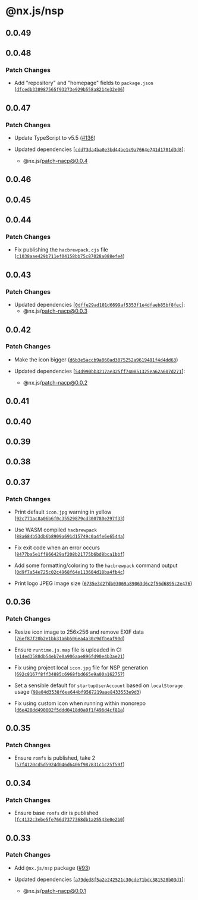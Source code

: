 # @nx.js/nsp

## 0.0.49

## 0.0.48

### Patch Changes

- Add "repository" and "homepage" fields to `package.json` ([`dfcedb338987565f93273e929b558a8214e32e06`](https://github.com/TooTallNate/nx.js/commit/dfcedb338987565f93273e929b558a8214e32e06))

## 0.0.47

### Patch Changes

- Update TypeScript to v5.5 ([#136](https://github.com/TooTallNate/nx.js/pull/136))

- Updated dependencies [[`cdd73da4ba0e3bd44be1c9a7664e741d1701d3d8`](https://github.com/TooTallNate/nx.js/commit/cdd73da4ba0e3bd44be1c9a7664e741d1701d3d8)]:
  - @nx.js/patch-nacp@0.0.4

## 0.0.46

## 0.0.45

## 0.0.44

### Patch Changes

- Fix publishing the `hacbrewpack.cjs` file ([`c1038aae429b711ef04158bb75c87028a088efe4`](https://github.com/TooTallNate/nx.js/commit/c1038aae429b711ef04158bb75c87028a088efe4))

## 0.0.43

### Patch Changes

- Updated dependencies [[`0dffe29ad101d6699af5353f1e4dfaeb85bf8fec`](https://github.com/TooTallNate/nx.js/commit/0dffe29ad101d6699af5353f1e4dfaeb85bf8fec)]:
  - @nx.js/patch-nacp@0.0.3

## 0.0.42

### Patch Changes

- Make the icon bigger ([`d6b3e5accb9a060ad3075252a9619481f4d4dd63`](https://github.com/TooTallNate/nx.js/commit/d6b3e5accb9a060ad3075252a9619481f4d4dd63))

- Updated dependencies [[`54d990bb3217ae325ff740851325ea62a607d271`](https://github.com/TooTallNate/nx.js/commit/54d990bb3217ae325ff740851325ea62a607d271)]:
  - @nx.js/patch-nacp@0.0.2

## 0.0.41

## 0.0.40

## 0.0.39

## 0.0.38

## 0.0.37

### Patch Changes

- Print default `icon.jpg` warning in yellow ([`92c771ac8a06b6f0c35529879cd300780e297f33`](https://github.com/TooTallNate/nx.js/commit/92c771ac8a06b6f0c35529879cd300780e297f33))

- Use WASM compiled `hacbrewpack` ([`88a684b53db6b8909a691d15749c0a4fe6e6544a`](https://github.com/TooTallNate/nx.js/commit/88a684b53db6b8909a691d15749c0a4fe6e6544a))

- Fix exit code when an error occurs ([`8477ba5e1ff866429af208b21775b6bd8bca1bbf`](https://github.com/TooTallNate/nx.js/commit/8477ba5e1ff866429af208b21775b6bd8bca1bbf))

- Add some formatting/coloring to the `hacbrewpack` command output ([`0d9f7a54e725c02c4968f64e113604d18ba4fb4c`](https://github.com/TooTallNate/nx.js/commit/0d9f7a54e725c02c4968f64e113604d18ba4fb4c))

- Print logo JPEG image size ([`6735e3d27db03069a89063d6c2f56d6895c2e476`](https://github.com/TooTallNate/nx.js/commit/6735e3d27db03069a89063d6c2f56d6895c2e476))

## 0.0.36

### Patch Changes

- Resize icon image to 256x256 and remove EXIF data ([`76ef87f20b2e1bb31a6b506ea4a30c9dfbeaf90d`](https://github.com/TooTallNate/nx.js/commit/76ef87f20b2e1bb31a6b506ea4a30c9dfbeaf90d))

- Ensure `runtime.js.map` file is uploaded in CI ([`e14ed3588db54eb7e0a906aae896fd90e4b3ae21`](https://github.com/TooTallNate/nx.js/commit/e14ed3588db54eb7e0a906aae896fd90e4b3ae21))

- Fix using project local `icon.jpg` file for NSP generation ([`692c8167f8ff34885c6968fbd665e9a00a162757`](https://github.com/TooTallNate/nx.js/commit/692c8167f8ff34885c6968fbd665e9a00a162757))

- Set a sensible default for `startupUserAccount` based on `localStorage` usage ([`98e04d3538f6ee644bf9567219aae8433553e9d3`](https://github.com/TooTallNate/nx.js/commit/98e04d3538f6ee644bf9567219aae8433553e9d3))

- Fix using custom icon when running within monorepo ([`d6e428dd490802f5ddd0418d0a0f1f496d4cf81a`](https://github.com/TooTallNate/nx.js/commit/d6e428dd490802f5ddd0418d0a0f1f496d4cf81a))

## 0.0.35

### Patch Changes

- Ensure `romfs` is published, take 2 ([`57f4120cd5d5924d046d6406f987831c1c25f59f`](https://github.com/TooTallNate/nx.js/commit/57f4120cd5d5924d046d6406f987831c1c25f59f))

## 0.0.34

### Patch Changes

- Ensure base `romfs` dir is published ([`fc4132c3ebe5fe766d7377368db1a25543e0e2b0`](https://github.com/TooTallNate/nx.js/commit/fc4132c3ebe5fe766d7377368db1a25543e0e2b0))

## 0.0.33

### Patch Changes

- Add `@nx.js/nsp` package ([#93](https://github.com/TooTallNate/nx.js/pull/93))

- Updated dependencies [[`a79ded8f5a2e242521c30cde71bdc381528b03d1`](https://github.com/TooTallNate/nx.js/commit/a79ded8f5a2e242521c30cde71bdc381528b03d1)]:
  - @nx.js/patch-nacp@0.0.1
